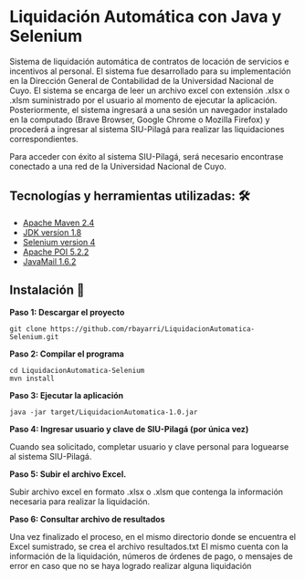 # Liquidación Automática con Java y Selenium

Sistema de liquidación automática de contratos de locación de servicios e incentivos al personal.
El sistema fue desarrollado para su implementación en la Dirección General de Contabilidad de la Universidad Nacional de Cuyo.
El sistema se encarga de leer un archivo excel con extensión .xlsx o .xlsm suministrado por el usuario al momento de ejecutar la aplicación.
Posteriormente, el sistema ingresará a una sesión un navegador instalado en la computado (Brave Browser, Google Chrome o Mozilla Firefox) y procederá a ingresar al sistema SIU-Pilagá para realizar las liquidaciones correspondientes.

Para acceder con éxito al sistema SIU-Pilagá, será necesario encontrase conectado a una red de la Universidad Nacional de Cuyo.

## Tecnologías y herramientas utilizadas: 🛠️

* [Apache Maven 2.4](https://maven.apache.org/)
* [JDK version 1.8](https://www.oracle.com/java/technologies/downloads/#java8)
* [Selenium version 4](https://www.selenium.dev/)
* [Apache POI 5.2.2](https://poi.apache.org/)
* [JavaMail 1.6.2](https://mvnrepository.com/artifact/javax.mail)

## Instalación 🔧

**Paso 1: Descargar el proyecto**

```
git clone https://github.com/rbayarri/LiquidacionAutomatica-Selenium.git
```

**Paso 2: Compilar el programa**

```
cd LiquidacionAutomatica-Selenium
mvn install
```

**Paso 3: Ejecutar la aplicación**

```
java -jar target/LiquidacionAutomatica-1.0.jar
```

**Paso 4: Ingresar usuario y clave de SIU-Pilagá (por única vez)** 

Cuando sea solicitado, completar usuario y clave personal para loguearse al sistema SIU-Pilagá.


**Paso 5: Subir el archivo Excel.**

Subir archivo excel en formato .xlsx o .xlsm que contenga la información necesaria para realizar la liquidación.

**Paso 6: Consultar archivo de resultados**

Una vez finalizado el proceso, en el mismo directorio donde se encuentra el Excel sumistrado, se crea el archivo resultados.txt
El mismo cuenta con la información de la liquidación, números de órdenes de pago, o mensajes de error en caso que no se haya logrado realizar alguna liquidación
